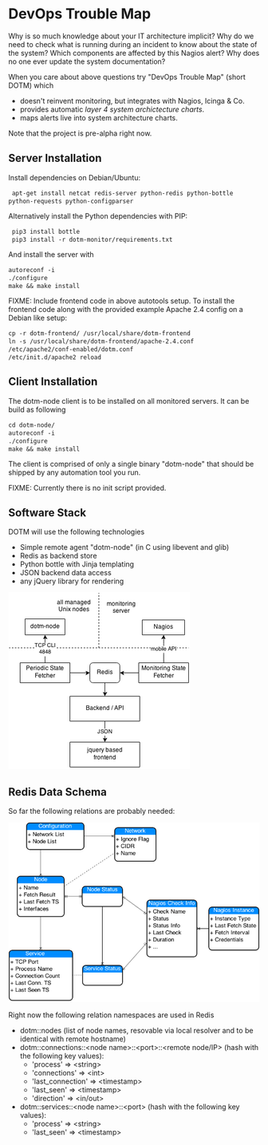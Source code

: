 DevOps Trouble Map
==================

Why is so much knowledge about your IT architecture implicit? Why do we need to check what is running during an incident to know about the state of the system? Which components are affected by this Nagios alert? Why does no one ever update the system documentation?

When you care about above questions try "DevOps Trouble Map" (short DOTM) which

- doesn't reinvent monitoring, but integrates with Nagios, Icinga & Co.
- provides automatic *layer 4 system archictecture charts*.
- maps alerts live into system architecture charts.

Note that the project is pre-alpha right now.

Server Installation
--------------------

Install dependencies on Debian/Ubuntu:

     apt-get install netcat redis-server python-redis python-bottle python-requests python-configparser

Alternatively install the Python dependencies with PIP:

     pip3 install bottle
     pip3 install -r dotm-monitor/requirements.txt
   
And install the server with

    autoreconf -i
    ./configure
    make && make install

FIXME: Include frontend code in above autotools setup.
To install the frontend code along with the provided example Apache 2.4 config on a Debian like setup:

    cp -r dotm-frontend/ /usr/local/share/dotm-frontend
    ln -s /usr/local/share/dotm-frontend/apache-2.4.conf /etc/apache2/conf-enabled/dotm.conf
    /etc/init.d/apache2 reload


Client Installation
-------------------

The dotm-node client is to be installed on all monitored servers. It can be build as following

    cd dotm-node/
    autoreconf -i
    ./configure
    make && make install

The client is comprised of only a single binary "dotm-node" that should be shipped by any automation tool you run.

FIXME: Currently there is no init script provided.


Software Stack
--------------

DOTM will use the following technologies

- Simple remote agent "dotm-node" (in C using libevent and glib)
- Redis as backend store
- Python bottle with Jinja templating
- JSON backend data access
- any jQuery library for rendering



![architecture overview](doc/dotm-architecture.png?raw=true)

Redis Data Schema
-----------------

So far the following relations are probably needed:

![entity overview](doc/dotm-er.png?raw=true)

Right now the following relation namespaces are used in Redis

- dotm::nodes (list of node names, resovable via local resolver and to be identical with remote hostname)
- dotm::connections::&lt;node name>::&lt;port>::&lt;remote node/IP> (hash with the following key values):
  * 'process' => &lt;string>
  * 'connections' => &lt;int>
  * 'last_connection' =>  &lt;timestamp>
  * 'last_seen' => &lt;timestamp>
  * 'direction' => &lt;in/out>
- dotm::services::&lt;node name>::&lt;port> (hash with the following key values):
  * 'process' => &lt;string>
  * 'last_seen' => &lt;timestamp>

